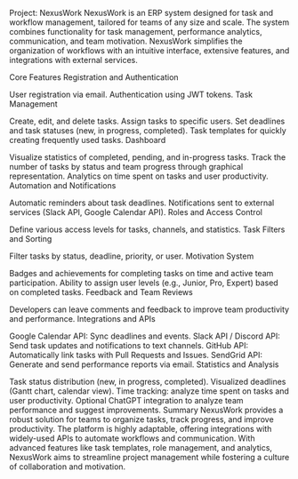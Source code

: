 Project: NexusWork
NexusWork is an ERP system designed for task and workflow management, tailored for teams of any size and scale. The system combines functionality for task management, performance analytics, communication, and team motivation. NexusWork simplifies the organization of workflows with an intuitive interface, extensive features, and integrations with external services.

Core Features
Registration and Authentication

User registration via email.
Authentication using JWT tokens.
Task Management

Create, edit, and delete tasks.
Assign tasks to specific users.
Set deadlines and task statuses (new, in progress, completed).
Task templates for quickly creating frequently used tasks.
Dashboard

Visualize statistics of completed, pending, and in-progress tasks.
Track the number of tasks by status and team progress through graphical representation.
Analytics on time spent on tasks and user productivity.
Automation and Notifications

Automatic reminders about task deadlines.
Notifications sent to external services (Slack API, Google Calendar API).
Roles and Access Control

Define various access levels for tasks, channels, and statistics.
Task Filters and Sorting

Filter tasks by status, deadline, priority, or user.
Motivation System

Badges and achievements for completing tasks on time and active team participation.
Ability to assign user levels (e.g., Junior, Pro, Expert) based on completed tasks.
Feedback and Team Reviews

Developers can leave comments and feedback to improve team productivity and performance.
Integrations and APIs

Google Calendar API: Sync deadlines and events.
Slack API / Discord API: Send task updates and notifications to text channels.
GitHub API: Automatically link tasks with Pull Requests and Issues.
SendGrid API: Generate and send performance reports via email.
Statistics and Analysis

Task status distribution (new, in progress, completed).
Visualized deadlines (Gantt chart, calendar view).
Time tracking: analyze time spent on tasks and user productivity.
Optional ChatGPT integration to analyze team performance and suggest improvements.
Summary
NexusWork provides a robust solution for teams to organize tasks, track progress, and improve productivity. The platform is highly adaptable, offering integrations with widely-used APIs to automate workflows and communication. With advanced features like task templates, role management, and analytics, NexusWork aims to streamline project management while fostering a culture of collaboration and motivation.
